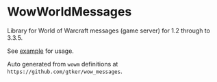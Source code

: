 # WowWorldMessages

Library for World of Warcraft messages (game server) for 1.2 through to 3.3.5.

See [example](https://github.com/gtker/wow_messages_csharp/blob/main/ServerTest/) for usage.

Auto generated from `wowm` definitions at `https://github.com/gtker/wow_messages`.
